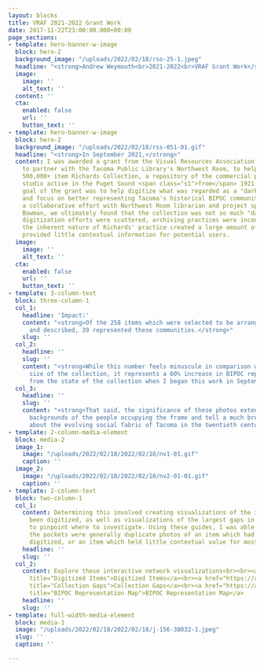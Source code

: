 ```yaml
---
layout: blocks
title: VRAF 2021-2022 Grant Work
date: 2017-11-22T23:00:00.000+00:00
page_sections:
- template: hero-banner-w-image
  block: hero-2
  background_image: "/uploads/2022/02/18/rso-25-1.jpeg"
  headline: "<strong>Andrew Weymouth<br>2021-2022<br>VRAF Grant Work</strong>"
  image:
    image: ''
    alt_text: ''
  content: ''
  cta:
    enabled: false
    url: ''
    button_text: ''
- template: hero-banner-w-image
  block: hero-2
  background_image: "/uploads/2022/02/18/rss-051-01.gif"
  headline: "<strong>In September 2021,</strong>"
  content: I was awarded a grant from the Visual Resources Association Foundation
    to partner with the Tacoma Public Library's Northwest Room, to help digitize the
    500,000+ item Richards Collection, a repository of the commercial photography
    studio active in the Puget Sound <span class="s1">from</span> 1921 to 1980. The
    goal of the grant was to help digitize what was regarded as a "dark archive,"
    and focus on better representing Tacoma's historical BIPOC community.<br><br>Through
    a collaborative effort with Northwest Room librarian and project sponsor Spencer
    Bowman, we ultimately found that the collection was not so much "dark," as past
    digitization efforts were scattered, archiving practices were inconsistent, and
    the inherent nature of Richards' practice created a large amount of material which
    provided little contextual information for potential users.
  image:
    image: ''
    alt_text: ''
  cta:
    enabled: false
    url: ''
    button_text: ''
- template: 3-column-text
  block: three-column-1
  col_1:
    headline: 'Impact:'
    content: "<strong>Of the 258 items which were selected to be arranged, digitized
      and described, 39 represented these communities.</strong>"
    slug: ''
  col_2:
    headline: ''
    slug: ''
    content: "<strong>While this number feels minuscule in comparison with the relative
      size of the collection, it represents a 60% increase in BIPOC representation
      from the state of the collection when I began this work in September.</strong>"
  col_3:
    headline: ''
    slug: ''
    content: "<strong>That said, the significance of these photos extend beyond the
      backgrounds of the people occupying the frame and tell a much broader story
      about the evolving social fabric of Tacoma in the twentieth century.</strong>"
- template: 2-column-media-element
  block: media-2
  image_1:
    image: "/uploads/2022/02/18/2022/02/18/nv1-01.gif"
    caption: ''
  image_2:
    image: "/uploads/2022/02/18/2022/02/18/nv2-01-01.gif"
    caption: ''
- template: 2-column-text
  block: two-column-1
  col_1:
    content: Determining this involved creating visualizations of the items that had
      been digitized, as well as visualizations of the largest gaps in the collection,
      to pinpoint where to investigate. Using these guides, I was able to determine
      the pockets were generally duplicate photos of an item which had already been
      digitized, or an item which held little contextual value for most patrons.
    headline: ''
    slug: ''
  col_2:
    content: Explore these interactive network visualizations<br><br><a href="https://aweymo.gitHub.io/RC.3/"
      title="Digitized Items">Digitized Items</a><br><a href="https://aweymo.gitHub.io/gaps.6/#"
      title="Collection Gaps">Collection Gaps</a><br><a href="https://aweymo.github.io/Rep.Network.1/"
      title="BIPOC Representation Map">BIPOC Representation Map</a>
    headline: ''
    slug: ''
- template: full-width-media-element
  block: media-1
  image: "/uploads/2022/02/18/2022/02/18/j-156-38032-1.jpeg"
  slug: ''
  caption: ''

---
```

